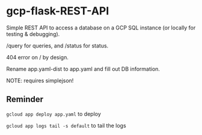 # gcp-flask-REST-API

Simple REST API to access a database on a GCP SQL instance (or locally for testing & debugging).

/query for queries, and /status for status.

404 error on / by design.

Rename app.yaml-dist to app.yaml and fill out DB information.

NOTE: requires simplejson!

## Reminder

`gcloud app deploy app.yaml` to deploy

`gcloud app logs tail -s default` to tail the logs
